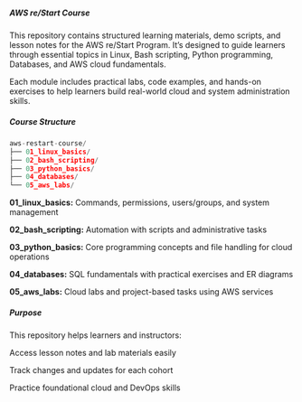 ##### **AWS re/Start Course**

This repository contains structured learning materials, demo scripts, and lesson notes for the AWS re/Start Program. It’s designed to guide learners through essential topics in Linux, Bash scripting, Python programming, Databases, and AWS cloud fundamentals.

Each module includes practical labs, code examples, and hands-on exercises to help learners build real-world cloud and system administration skills.


##### **Course Structure**
```python
aws-restart-course/
├── 01_linux_basics/
├── 02_bash_scripting/
├── 03_python_basics/
├── 04_databases/
└── 05_aws_labs/
```


**01_linux_basics:** Commands, permissions, users/groups, and system management

**02_bash_scripting:** Automation with scripts and administrative tasks

**03_python_basics:** Core programming concepts and file handling for cloud operations

**04_databases:** SQL fundamentals with practical exercises and ER diagrams

**05_aws_labs:** Cloud labs and project-based tasks using AWS services

##### **Purpose**

This repository helps learners and instructors:

Access lesson notes and lab materials easily

Track changes and updates for each cohort

Practice foundational cloud and DevOps skills
